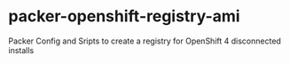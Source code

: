 # packer-openshift-registry-ami
Packer Config and Sripts to create a registry for OpenShift 4 disconnected installs

